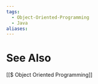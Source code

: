 ```yaml
---
tags:
  - Object-Oriented-Programming
  - Java
aliases:
---
```



# See Also
[[$ Object Oriented Programming]]
